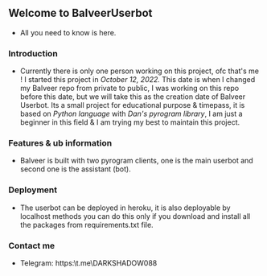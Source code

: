 ## Welcome to BalveerUserbot

* All you need to know is here.

### Introduction

* Currently there is only one person working on this project, ofc that's me ! I started this project in _October 12, 2022._ This date is when I changed my Balveer repo from private to public, I was working on this repo before this date, but we will take this as the creation date of Balveer Userbot.
Its a small project for educational purpose & timepass, it is based on _Python language_ with _Dan's pyrogram library_, I am just a beginner in this field & I am trying my best to maintain this project.


### Features & ub information

* Balveer is built with two pyrogram clients, one is the main userbot and second one is the assistant (bot).


### Deployment

* The userbot can be deployed in heroku, it is also deployable by localhost methods you can do this only if you download and install all the packages from requirements.txt file.


### Contact me 

* Telegram: https:\\t.me\DARKSHADOW088
